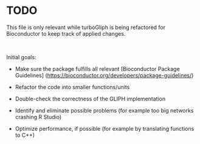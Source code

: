 # TODO

This file is only relevant while turboGliph is being refactored for 
Bioconductor to keep track of applied changes.

<br>

Initial goals:

- Make sure the package fulfills all relevant 
[Bioconductor Package Guidelines]
(https://bioconductor.org/developers/package-guidelines/)

- Refactor the code into smaller functions/units

- Double-check the correctness of the GLIPH implementation

- Identify and eliminate possible problems (for example too big networks 
crashing R Studio)

- Optimize performance, if possible (for example by translating functions 
to C++)
